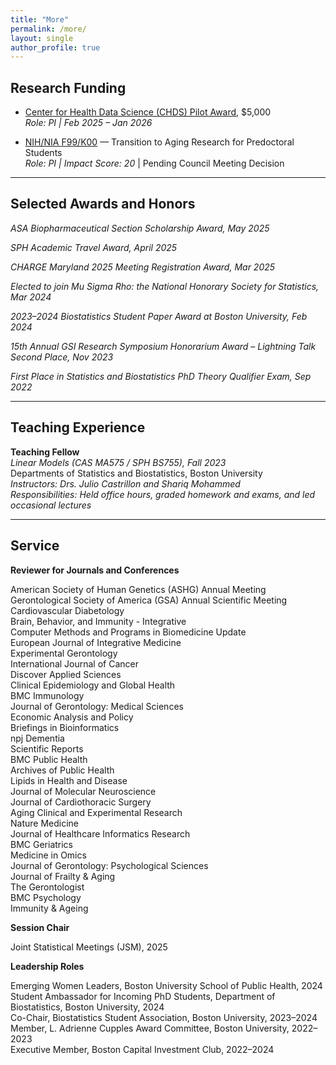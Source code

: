 ```yaml
---
title: "More"
permalink: /more/
layout: single
author_profile: true
---
```


<style>
.page__content p {
  font-family: "Georgia", serif;
  font-size: 17px;
  line-height: 1.7;
  color: #2a2a2a;
}
.page__content em {
  color: #444;
  font-style: italic;
}
.page__content strong {
  color: #111;
  font-weight: 600;
}
</style>

## Research Funding

- [Center for Health Data Science (CHDS) Pilot Award](https://sites.bu.edu/healthdatascience/), $5,000  
  *Role: PI | Feb 2025 – Jan 2026*

- [NIH/NIA F99/K00](https://grants.nih.gov/grants/guide/rfa-files/RFA-AG-23-016.html) — Transition to Aging Research for Predoctoral Students  
  *Role: PI | Impact Score: 20* | Pending Council Meeting Decision

---

## Selected Awards and Honors

_ASA Biopharmaceutical Section Scholarship Award, May 2025_ 

_SPH Academic Travel Award, April 2025_ 

_CHARGE Maryland 2025 Meeting Registration Award, Mar 2025_  

_Elected to join Mu Sigma Rho: the National Honorary Society for Statistics, Mar 2024_  

_2023–2024 Biostatistics Student Paper Award at Boston University, Feb 2024_  

_15th Annual GSI Research Symposium Honorarium Award – Lightning Talk Second Place, Nov 2023_  

_First Place in Statistics and Biostatistics PhD Theory Qualifier Exam, Sep 2022_  

---


## Teaching Experience

**Teaching Fellow**  
_Linear Models (CAS MA575 / SPH BS755), Fall 2023_  
Departments of Statistics and Biostatistics, Boston University  
_Instructors: Drs. Julio Castrillon and Shariq Mohammed_  
_Responsibilities: Held office hours, graded homework and exams, and led occasional lectures_

---

## Service

**Reviewer for Journals and Conferences**

American Society of Human Genetics (ASHG) Annual Meeting  
Gerontological Society of America (GSA) Annual Scientific Meeting  
Cardiovascular Diabetology  
Brain, Behavior, and Immunity - Integrative  
Computer Methods and Programs in Biomedicine Update  
European Journal of Integrative Medicine  
Experimental Gerontology  
International Journal of Cancer  
Discover Applied Sciences  
Clinical Epidemiology and Global Health  
BMC Immunology  
Journal of Gerontology: Medical Sciences  
Economic Analysis and Policy  
Briefings in Bioinformatics  
npj Dementia  
Scientific Reports  
BMC Public Health  
Archives of Public Health  
Lipids in Health and Disease  
Journal of Molecular Neuroscience  
Journal of Cardiothoracic Surgery  
Aging Clinical and Experimental Research  
Nature Medicine  
Journal of Healthcare Informatics Research  
BMC Geriatrics  
Medicine in Omics  
Journal of Gerontology: Psychological Sciences  
Journal of Frailty & Aging  
The Gerontologist  
BMC Psychology    
Immunity & Ageing    


**Session Chair**

Joint Statistical Meetings (JSM), 2025

**Leadership Roles**

Emerging Women Leaders, Boston University School of Public Health, 2024  
Student Ambassador for Incoming PhD Students, Department of Biostatistics, Boston University, 2024  
Co-Chair, Biostatistics Student Association, Boston University, 2023–2024  
Member, L. Adrienne Cupples Award Committee, Boston University, 2022–2023  
Executive Member, Boston Capital Investment Club, 2022–2024
